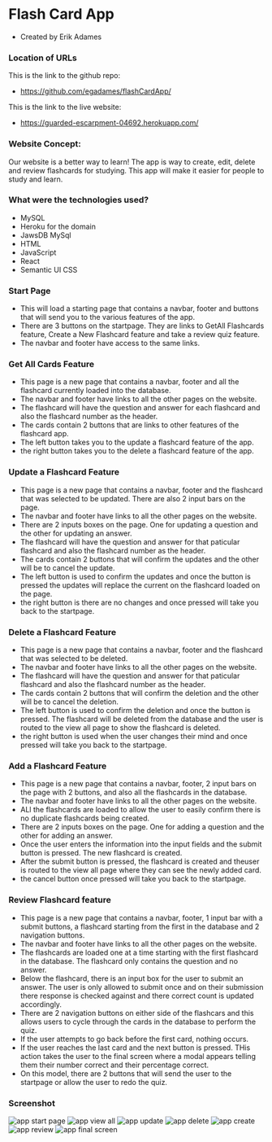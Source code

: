 # Flash Card App

  * Created by Erik Adames

### Location of URLs
This is the link to the github repo:

  * https://github.com/egadames/flashCardApp/

This is the link to the live website:

  * https://guarded-escarpment-04692.herokuapp.com/

### Website Concept: 
Our website is a better way to learn!
The app is way to create, edit, delete and review flashcards for studying.
This app will make it easier for people to study and learn.

### What were the technologies used? 
  * MySQL
  * Heroku for the domain
  * JawsDB MySql
  * HTML
  * JavaScript
  * React
  * Semantic UI CSS

### Start Page
  * This will load a starting page that contains a navbar, footer and buttons that will send you to the various features of the app.
  * There are 3 buttons on the startpage. They are links to GetAll Flashcards feature, Create a New Flashcard feature and take a review quiz feature.
  * The navbar and footer have access to the same links.

### Get All Cards Feature
  * This page is a new page that contains a navbar, footer and all the flashcard currently loaded into the database.
  * The navbar and footer have links to all the other pages on the website.
  * The flashcard will have the question and answer for each flashcard and also the flashcard number as the header.
  * The cards contain 2 buttons that are links to other features of the flashcard app. 
  * The left button takes you to the update a flashcard feature of the app.
  * the right button takes you to the delete a flashcard feature of the app.

### Update a Flashcard Feature
  * This page is a new page that contains a navbar, footer and the flashcard that was selected to be updated. There are also 2 input bars on the page. 
  * The navbar and footer have links to all the other pages on the website.
  * There are 2 inputs boxes on the page. One for updating a question and the other for updating an answer.
  * The flashcard will have the question and answer for that paticular flashcard and also the flashcard number as the header.
  * The cards contain 2 buttons that will confirm the updates and the other will be to cancel the update. 
  * The left button is used to confirm the updates and once the button is pressed the updates will replace the current on the flashcard loaded on the page.
  * the right button is there are no changes and once pressed will take you back to the startpage.

### Delete a Flashcard Feature
  * This page is a new page that contains a navbar, footer and the flashcard that was selected to be deleted. 
  * The navbar and footer have links to all the other pages on the website.
  * The flashcard will have the question and answer for that paticular flashcard and also the flashcard number as the header.
  * The cards contain 2 buttons that will confirm the deletion and the other will be to cancel the deletion. 
  * The left button is used to confirm the deletion and once the button is pressed. The flashcard will be deleted from the database and the user is routed to the view all page to show the flashcard is deleted.
  * the right button is used when the user changes their mind and once pressed will take you back to the startpage.

### Add a Flashcard Feature
  * This page is a new page that contains a navbar, footer, 2 input bars on the page with 2 buttons, and also all the flashcards in the database. 
  * The navbar and footer have links to all the other pages on the website.
  * ALl the flashcards are loaded to allow the user to easily confirm there is no duplicate flashcards being created.
  * There are 2 inputs boxes on the page. One for adding a question and the other for adding an answer.
  * Once the user enters the information into the input fields and the submit button is pressed. The new flashcard is created. 
  * After the submit button is pressed, the flashcard is created and theuser is routed to the view all page where they can see the newly added card.
  * the cancel button once pressed will take you back to the startpage.

### Review Flashcard feature
  * This page is a new page that contains a navbar, footer, 1 input bar with a submit buttons, a flashcard starting from the first in the database and 2 navigation buttons. 
  * The navbar and footer have links to all the other pages on the website.
  * The flashcards are loaded one at a time starting with the first flashcard in the database. The flashcard only contains the question and no answer.
  * Below the flashcard, there is an input box for the user to submit an answer. The user is only allowed to submit once and on their submission there response is checked against and there correct count is updated accordingly. 
  * There are 2 navigation buttons on either side of the flashcars and this allows users to cycle through the cards in the database to perform the quiz. 
  * If the user attempts to go back before the first card, nothing occurs.
  * If the user reaches the last card and the next button is pressed. THis action takes the user to the final screen where a modal appears telling them their number correct and their percentage correct.
  * On this model, there are 2 buttons that will send the user to the startpage or allow the user to redo the quiz.

### Screenshot

![app start page](https://github.com/egadames/project02/blob/master/client/src/asset/startPage.JPG)
![app view all](https://github.com/egadames/project02/blob/master/client/src/asset/viewAll.JPG)
![app update](https://github.com/egadames/project02/blob/master/client/src/asset/update.JPG)
![app delete](https://github.com/egadames/project02/blob/master/client/src/asset/delete.JPG)
![app create](https://github.com/egadames/project02/blob/master/client/src/asset/create.JPG)
![app review](https://github.com/egadames/project02/blob/master/client/src/asset/review.JPG)
![app final screen](https://github.com/egadames/project02/blob/master/client/src/asset/finalScreen.JPG)

